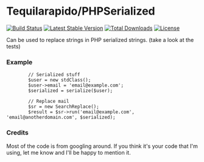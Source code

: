 # Tequilarapido/PHPSerialized

[![Build Status](https://travis-ci.org/tequilarapido/php-serialized.png?branch=master)](https://travis-ci.org/tequilarapido/php-serialized)
[![Latest Stable Version](https://poser.pugx.org/tequilarapido/php-serialized/v/stable.png)](https://packagist.org/packages/tequilarapido/php-serialized) 
[![Total Downloads](https://poser.pugx.org/tequilarapido/php-serialized/downloads.png)](https://packagist.org/packages/tequilarapido/php-serialized) 
[![License](https://poser.pugx.org/tequilarapido/php-serialized/license.png)](https://packagist.org/packages/tequilarapido/php-serialized)


Can be used to replace strings in PHP serialized strings.
(take a look at the tests)

### Example

            // Serialized stuff
            $user = new stdClass();
            $user->email = 'email@example.com';
            $serialized = serialize($user);

            // Replace mail
            $sr = new SearchReplace();
            $result = $sr->run('email@example.com', 'email@anotherdomain.com', $serialized);



### Credits

Most of the code is from googling around.
If you think it's your code that I'm using, let me know and I'll be happy to mention it.

